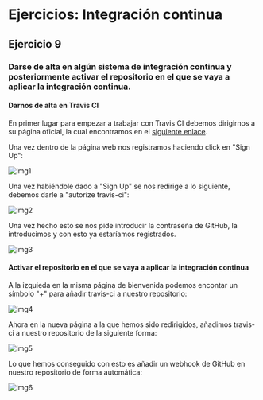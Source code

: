 # Ejercicios: Integración continua
## Ejercicio 9
### Darse de alta en algún sistema de integración continua y posteriormente activar el repositorio en el que se vaya a aplicar la integración continua.
#### Darnos de alta en Travis CI 
En primer lugar para empezar a trabajar con Travis CI debemos dirigirnos a su página oficial, la cual encontramos en el [siguiente enlace](https://travis-ci.org/).

Una vez dentro de la página web nos registramos haciendo click en "Sign Up": 

![img1](https://github.com/antoniocuadros/ejercicios-apuntes-IV/blob/master/Ejercicios/Tema_Integracion_Continua/images/9.1.png)

Una vez habiéndole dado a "Sign Up" se nos redirige a lo siguiente, debemos darle a "autorize travis-ci":

![img2](https://github.com/antoniocuadros/ejercicios-apuntes-IV/blob/master/Ejercicios/Tema_Integracion_Continua/images/9.2.png)

Una vez hecho esto se nos pide introducir la contraseña de GitHub, la introducimos y con esto ya estaríamos registrados.

![img3](https://github.com/antoniocuadros/ejercicios-apuntes-IV/blob/master/Ejercicios/Tema_Integracion_Continua/images/9.3.png)

#### Activar el repositorio en el que se vaya a aplicar la integración continua

A la izquieda en la misma página de bienvenida podemos encontar un símbolo "+" para añadir travis-ci a nuestro repositorio:

![img4](https://github.com/antoniocuadros/ejercicios-apuntes-IV/blob/master/Ejercicios/Tema_Integracion_Continua/images/9.4.png)

Ahora en la nueva página a la que hemos sido redirigidos, añadimos travis-ci a nuestro repositorio de la siguiente forma:

![img5](https://github.com/antoniocuadros/ejercicios-apuntes-IV/blob/master/Ejercicios/Tema_Integracion_Continua/images/9.5.png)

Lo que hemos conseguido con esto es añadir un webhook de GitHub en nuestro repositorio de forma automática:

![img6](https://github.com/antoniocuadros/ejercicios-apuntes-IV/blob/master/Ejercicios/Tema_Integracion_Continua/images/9.6.png)

